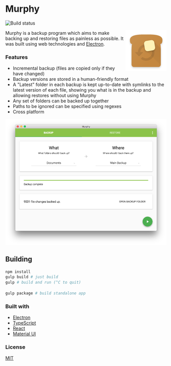 # Murphy

![Build status](https://travis-ci.org/bmats/murphy.svg?branch=master)

<img src="assets/Murphy.iconset/icon_128x128.png" align="right">

Murphy is a backup program which aims to make backing up and restoring files as painless as possible.
It was built using web technologies and [Electron][electron].

### Features

- Incremental backup (files are copied only if they have changed)
- Backup versions are stored in a human-friendly format
- A "Latest" folder in each backup is kept up-to-date with symlinks to the latest version of each file, showing you what is in the backup and allowing restores without using Murphy
- Any set of folders can be backed up together
- Paths to be ignored can be specified using regexes
- Cross platform

![Screenshot](assets/screenshot.png)

## Building

```sh
npm install
gulp build # just build
gulp # build and run (^C to quit)

gulp package # build standalone app
```

### Built with

- [Electron][electron]
- [TypeScript][typescript]
- [React][react]
- [Material UI][mui]

[electron]: http://electron.atom.io/
[typescript]: http://www.typescriptlang.org/
[react]: https://facebook.github.io/react/
[mui]: http://www.material-ui.com/

### License

[MIT](LICENSE)
